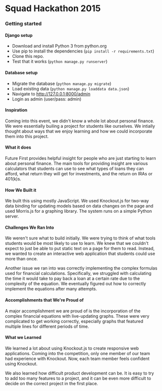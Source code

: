 # Squad Hackathon 2015

### Getting started

#### Django setup

 - Download and install Python 3 from python.org
 - Use pip to install the dependencies (`pip install -r requirements.txt`)
 - Clone this repo.
 - Test that it works (`python manage.py runserver`)

#### Database setup

 - Migrate the database (`python manage.py migrate`)
 - Load existing data (`python manage.py loaddata data.json`)
 - Navigate to http://127.0.0.1:8000/admin
 - Login as admin (user/pass: admin)


#### Inspiration

Coming into this event, we didn't know a whole lot about personal finance. We were essentially builing a project for students like ourselves. We intially thought about ways that we enjoy learning and how we could incorporate them into this project.

#### What it does

Future First provides helpful insight for people who are just starting to learn about personal finance. The main tools for providing insight are various calculators that students can use to see what types of loans they can afford, what return they will get for investments, and the return on IRAs or 401(k)s.

#### How We Built it

We built this using mostly JavaScript. We used Knockout.js for two-way data binding for updating models based on data changes on the page and used Morris.js for a graphing library. The system runs on a simple Python server.

#### Challenges We Ran Into

We weren't sure what to build initially. We were trying to think of what tools students would be most likely to use to learn. We knew that we couldn't expect to just be able to put static text on a page for them to read. Instead, we wanted to create an interactive web application that students could use more than once.

Another issue we ran into was correctly implementing the complex formulas used for financial calculations. Specifically, we struggled with calculating the time it would take to pay back a loan at a certain rate due to the complexity of the equation. We eventually figured out how to correctly implement the equations after many attempts.

#### Accomplishments that We're Proud of

A major accomplishment we are proud of is the incorporation of the complex financial equations with live-updating graphs. These were very complicated to get working correctly, especially graphs that featured multiple lines for different periods of time.

#### What we Learned

We learned a lot about using Knockout.js to create responsive web applications. Coming into the competition, only one member of our team had experience with Knockout. Now, each team member feels confident using Knockout.

We also learned how difficult product development can be. It is easy to try to add too many features to a project, and it can be even more difficult to decide on the correct project in the first place.
